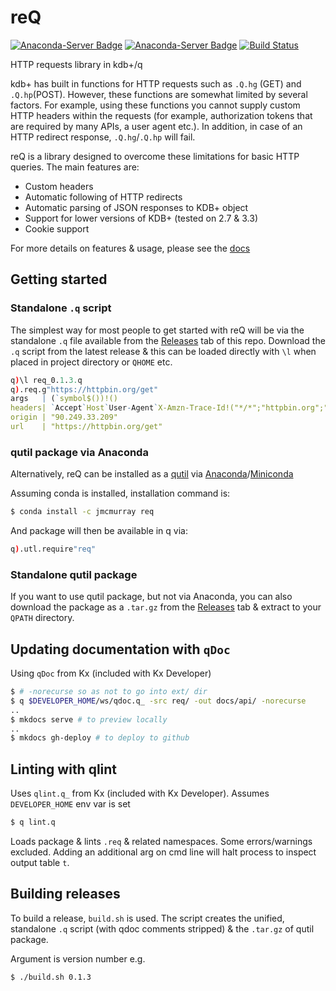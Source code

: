 # reQ

[![Anaconda-Server Badge](https://anaconda.org/jmcmurray/req/badges/version.svg)](https://anaconda.org/jmcmurray/req)
[![Anaconda-Server Badge](https://anaconda.org/jmcmurray/req/badges/downloads.svg)](https://anaconda.org/jmcmurray/req)
[![Build Status](https://travis-ci.com/jonathonmcmurray/reQ.svg?branch=master)](https://travis-ci.com/jonathonmcmurray/reQ)

HTTP requests library in kdb+/q

kdb+ has built in functions for HTTP requests such as `.Q.hg` (GET) and `.Q.hp`(POST). However, these functions are somewhat limited by several factors. For example, using these functions you cannot supply custom HTTP headers within the requests (for example, authorization tokens that are required by many APIs, a user agent etc.). In addition, in case of an HTTP redirect response, `.Q.hg`/`.Q.hp` will fail.

reQ is a library designed to overcome these limitations for basic HTTP queries. The main features are:

* Custom headers
* Automatic following of HTTP redirects
* Automatic parsing of JSON responses to KDB+ object
* Support for lower versions of KDB+ (tested on 2.7 & 3.3)
* Cookie support

For more details on features & usage, please see the [docs](http://jmcmurray.co.uk/reQ/)

## Getting started

### Standalone `.q` script

The simplest way for most people to get started with reQ will be via the standalone
`.q` file available from the [Releases](https://github.com/jonathonmcmurray/reQ/releases)
tab of this repo. Download the `.q` script from the latest release & this can be loaded
directly with `\l` when placed in project directory or `QHOME` etc.

```q
q)\l req_0.1.3.q
q).req.g"https://httpbin.org/get"
args   | (`symbol$())!()
headers| `Accept`Host`User-Agent`X-Amzn-Trace-Id!("*/*";"httpbin.org";"kdb+/3..
origin | "90.249.33.209"
url    | "https://httpbin.org/get"
```

### qutil package via Anaconda

Alternatively, reQ can be installed as a [qutil](https://github.com/nugend/qutil) via
[Anaconda](https://www.anaconda.com/)/[Miniconda](https://docs.conda.io/en/latest/miniconda.html)

Assuming conda is installed, installation command is:

```bash
$ conda install -c jmcmurray req
```

And package will then be available in q via:

```q
q).utl.require"req"
```

### Standalone qutil package

If you want to use qutil package, but not via Anaconda, you can also download
the package as a `.tar.gz` from the [Releases](https://github.com/jonathonmcmurray/reQ/releases)
tab & extract to your `QPATH` directory.


## Updating documentation with `qDoc`

Using `qDoc` from Kx (included with Kx Developer)

```bash
$ # -norecurse so as not to go into ext/ dir
$ q $DEVELOPER_HOME/ws/qdoc.q_ -src req/ -out docs/api/ -norecurse
..
$ mkdocs serve # to preview locally
..
$ mkdocs gh-deploy # to deploy to github
```

## Linting with qlint

Uses `qlint.q_` from Kx (included with Kx Developer). Assumes `DEVELOPER_HOME`
env var is set

```bash
$ q lint.q
```

Loads package & lints `.req` & related namespaces. Some errors/warnings
excluded. Adding an additional arg on cmd line will halt process to inspect
output table `t`.

## Building releases

To build a release, `build.sh` is used. The script creates the unified, standalone
`.q` script (with qdoc comments stripped)  & the `.tar.gz` of qutil package.

Argument is version number e.g.

```bash
$ ./build.sh 0.1.3
```
